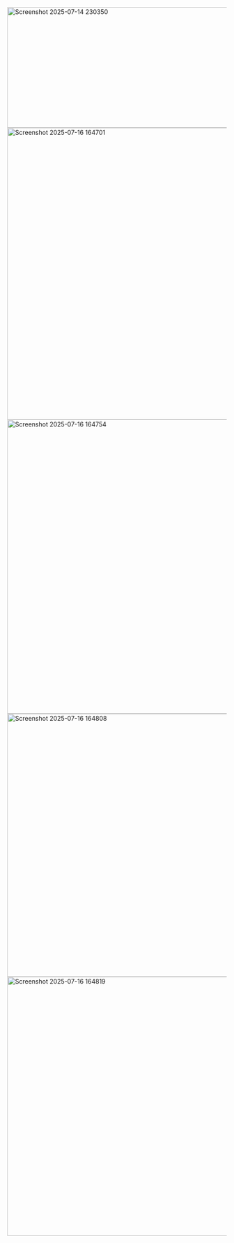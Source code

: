 <img width="681" height="276" alt="Screenshot 2025-07-14 230350" src="https://github.com/user-attachments/assets/a33ed954-bcdb-4789-9136-428b4ca10dcc" />

<img width="1365" height="668" alt="Screenshot 2025-07-16 164701" src="https://github.com/user-attachments/assets/7161ca7f-141c-4a00-8ac7-9e5a69d018a9" />

<img width="1365" height="673" alt="Screenshot 2025-07-16 164754" src="https://github.com/user-attachments/assets/c2921124-606d-4b23-bef0-5b544ebba29d" />

<img width="1365" height="602" alt="Screenshot 2025-07-16 164808" src="https://github.com/user-attachments/assets/efaed53d-06b5-43b1-a077-74fe7995758f" />

<img width="1365" height="593" alt="Screenshot 2025-07-16 164819" src="https://github.com/user-attachments/assets/06a830d4-a769-49df-8d42-ccd391546b7c" />

